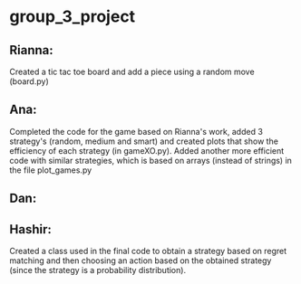 # group_3_project

## Rianna: 
Created a tic tac toe board and add a piece using a random move (board.py)

## Ana: 
Completed the code for the game based on Rianna's work, added 3 strategy's (random, medium and smart) and created plots that show the efficiency of each strategy (in gameXO.py). Added another more efficient code with similar strategies, which is based on arrays (instead of strings) in the file plot_games.py

## Dan:

## Hashir:
Created a class used in the final code to obtain a strategy based on regret matching and then choosing an action based on the obtained strategy (since the strategy is a probability distribution).

